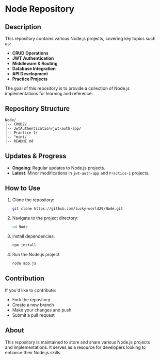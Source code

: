 






# Node Repository  

## Description  
This repository contains various Node.js projects, covering key topics such as:  
- **CRUD Operations**  
- **JWT Authentication**  
- **Middleware & Routing**  
- **Database Integration**  
- **API Development**  
- **Practice Projects**  

The goal of this repository is to provide a collection of Node.js implementations for learning and reference.  

## Repository Structure  
```
Node/
│-- CRUD2/
│-- JwtAuthentication/jwt-auth-app/
│-- Practice-1/
│-- ^mini/
│-- README.md
```

## Updates & Progress  
- **Ongoing**: Regular updates to Node.js projects.  
- **Latest**: Minor modifications in `jwt-auth-app` and `Practice-1` projects.  

## How to Use  
1. Clone the repository:  
   ```bash
   git clone https://github.com/lucky-world29/Node.git
   ```
2. Navigate to the project directory:  
   ```bash
   cd Node
   ```
3. Install dependencies:  
   ```bash
   npm install
   ```
4. Run the Node.js project:  
   ```bash
   node app.js
   ```

## Contribution  
If you'd like to contribute:  
- Fork the repository  
- Create a new branch  
- Make your changes and push  
- Submit a pull request  

## About  
This repository is maintained to store and share various Node.js projects and implementations. It serves as a resource for developers looking to enhance their Node.js skills.

  

